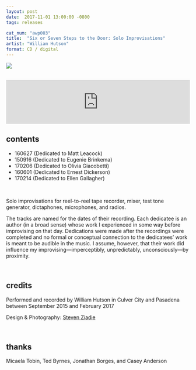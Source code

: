 ```yaml
---
layout: post
date:  2017-11-01 13:00:00 -0800
tags: releases

cat_num: "awp003"
title:  "Six or Seven Steps to the Door: Solo Improvisations"
artist: "William Hutson"
format: CD / digital
---
```


![]({{site.url}}/assets/hutson_front_cover.png)

<br/>

<iframe style="border: 0; width: 100%; height: 120px;" src="https://bandcamp.com/EmbeddedPlayer/album=1637671970/size=large/bgcol=ffffff/linkcol=333333/tracklist=false/artwork=small/transparent=true/" seamless></iframe>

<br/>

## contents

* 160627 (Dedicated to Matt Leacock)
* 150916 (Dedicated to Eugenie Brinkema)
* 170206 (Dedicated to Olivia Giacobetti)
* 160601 (Dedicated to Ernest Dickerson)
* 170214 (Dedicated to Ellen Gallagher)

<br/>

Solo improvisations for reel-to-reel tape recorder, mixer, test tone generator, dictaphones, microphones, and radios.

The tracks are named for the dates of their recording. Each dedicatee is an author (in a broad sense) whose work I experienced in some way before improvising on that day. Dedications were made after the recordings were completed and no formal or conceptual connection to the dedicatees’ work is meant to be audible in the music. I assume, however, that their work did influence my improvising—imperceptibly, unpredictably, unconsciously—by proximity.

<br/>

## credits

Performed and recorded by William Hutson in Culver City and Pasadena between September 2015 and February 2017

Design & Photography: [Steven Ziadie](http://estzi.com/)

<br/>

## thanks

Micaela Tobin, Ted Byrnes, Jonathan Borges, and Casey Anderson
